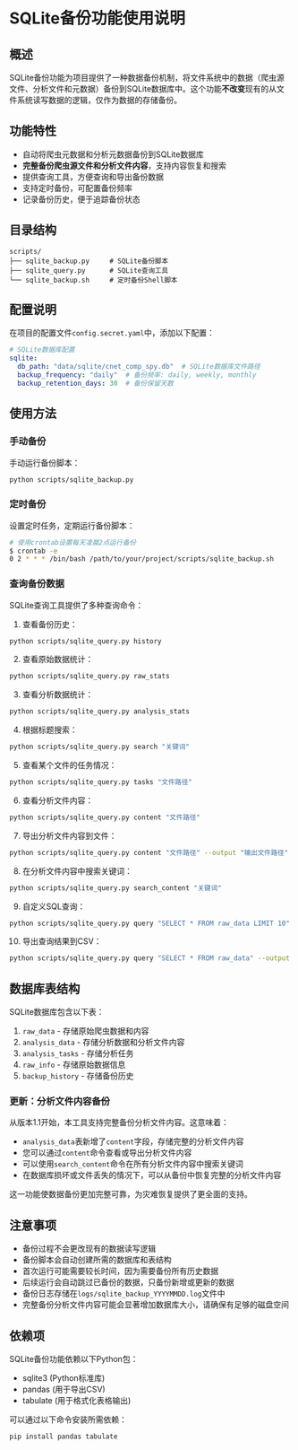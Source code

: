 # SQLite备份功能使用说明

## 概述

SQLite备份功能为项目提供了一种数据备份机制，将文件系统中的数据（爬虫源文件、分析文件和元数据）备份到SQLite数据库中。这个功能**不改变**现有的从文件系统读写数据的逻辑，仅作为数据的存储备份。

## 功能特性

- 自动将爬虫元数据和分析元数据备份到SQLite数据库
- **完整备份爬虫源文件和分析文件内容**，支持内容恢复和搜索
- 提供查询工具，方便查询和导出备份数据
- 支持定时备份，可配置备份频率
- 记录备份历史，便于追踪备份状态

## 目录结构

```
scripts/
├── sqlite_backup.py     # SQLite备份脚本
├── sqlite_query.py      # SQLite查询工具
└── sqlite_backup.sh     # 定时备份Shell脚本
```

## 配置说明

在项目的配置文件`config.secret.yaml`中，添加以下配置：

```yaml
# SQLite数据库配置
sqlite:
  db_path: "data/sqlite/cnet_comp_spy.db"  # SQLite数据库文件路径
  backup_frequency: "daily"  # 备份频率: daily, weekly, monthly
  backup_retention_days: 30  # 备份保留天数
```

## 使用方法

### 手动备份

手动运行备份脚本：

```bash
python scripts/sqlite_backup.py
```

### 定时备份

设置定时任务，定期运行备份脚本：

```bash
# 使用crontab设置每天凌晨2点运行备份
$ crontab -e
0 2 * * * /bin/bash /path/to/your/project/scripts/sqlite_backup.sh
```

### 查询备份数据

SQLite查询工具提供了多种查询命令：

1. 查看备份历史：

```bash
python scripts/sqlite_query.py history
```

2. 查看原始数据统计：

```bash
python scripts/sqlite_query.py raw_stats
```

3. 查看分析数据统计：

```bash
python scripts/sqlite_query.py analysis_stats
```

4. 根据标题搜索：

```bash
python scripts/sqlite_query.py search "关键词"
```

5. 查看某个文件的任务情况：

```bash
python scripts/sqlite_query.py tasks "文件路径"
```

6. 查看分析文件内容：

```bash
python scripts/sqlite_query.py content "文件路径"
```

7. 导出分析文件内容到文件：

```bash
python scripts/sqlite_query.py content "文件路径" --output "输出文件路径"
```

8. 在分析文件内容中搜索关键词：

```bash
python scripts/sqlite_query.py search_content "关键词"
```

9. 自定义SQL查询：

```bash
python scripts/sqlite_query.py query "SELECT * FROM raw_data LIMIT 10"
```

10. 导出查询结果到CSV：

```bash
python scripts/sqlite_query.py query "SELECT * FROM raw_data" --output data/export.csv
```

## 数据库表结构

SQLite数据库包含以下表：

1. `raw_data` - 存储原始爬虫数据和内容
2. `analysis_data` - 存储分析数据和分析文件内容
3. `analysis_tasks` - 存储分析任务
4. `raw_info` - 存储原始数据信息
5. `backup_history` - 存储备份历史

### 更新：分析文件内容备份

从版本1.1开始，本工具支持完整备份分析文件内容。这意味着：

- `analysis_data`表新增了`content`字段，存储完整的分析文件内容
- 您可以通过`content`命令查看或导出分析文件内容
- 可以使用`search_content`命令在所有分析文件内容中搜索关键词
- 在数据库损坏或文件丢失的情况下，可以从备份中恢复完整的分析文件内容

这一功能使数据备份更加完整可靠，为灾难恢复提供了更全面的支持。

## 注意事项

- 备份过程不会更改现有的数据读写逻辑
- 备份脚本会自动创建所需的数据库和表结构
- 首次运行可能需要较长时间，因为需要备份所有历史数据
- 后续运行会自动跳过已备份的数据，只备份新增或更新的数据
- 备份日志存储在`logs/sqlite_backup_YYYYMMDD.log`文件中
- 完整备份分析文件内容可能会显著增加数据库大小，请确保有足够的磁盘空间

## 依赖项

SQLite备份功能依赖以下Python包：

- sqlite3 (Python标准库)
- pandas (用于导出CSV)
- tabulate (用于格式化表格输出)

可以通过以下命令安装所需依赖：

```bash
pip install pandas tabulate
``` 